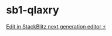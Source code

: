 # sb1-qlaxry

[Edit in StackBlitz next generation editor ⚡️](https://stackblitz.com/~/github.com/yahyakerba/sb1-qlaxry)
